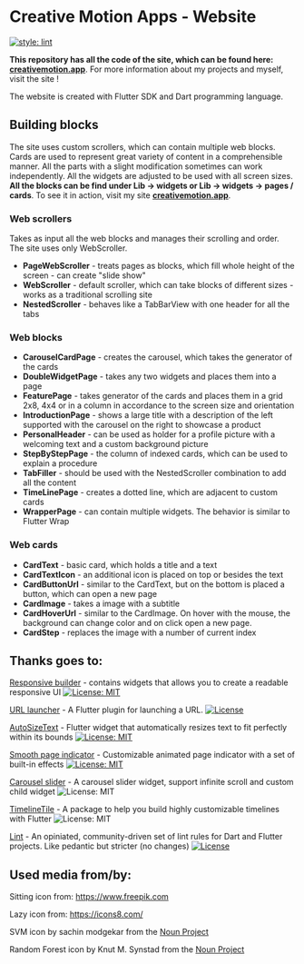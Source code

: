 # Creative Motion Apps - Website
[![style: lint](https://img.shields.io/badge/style-lint-4BC0F5.svg)](https://pub.dev/packages/lint)

**This repository has all the code of the site, which can be found here: [creativemotion.app](https://creativemotion.app/#/)**. For more information about my projects and myself, visit the site !

The website is created with Flutter SDK and Dart programming language. 

## Building blocks

The site uses custom scrollers, which can contain multiple web blocks. Cards are used to represent great variety of content in a comprehensible manner. All the parts with a slight modification sometimes can work independently.  All the widgets are adjusted to be used with all screen sizes. **All the blocks can be find under Lib -> widgets or Lib -> widgets -> pages / cards**. To see it in action, visit my site **[creativemotion.app](https://creativemotion.app/#/)**.

### Web scrollers 

Takes as input all the web blocks and manages their scrolling and order. The site uses only WebScroller. 

- **PageWebScroller** - treats pages as blocks, which fill whole height of the screen - can create "slide show"
- **WebScroller** - default scroller, which can take blocks of different sizes - works as a traditional scrolling site
- **NestedScroller** - behaves like a TabBarView with one header for all the tabs

### Web blocks

- **CarouselCardPage** - creates the carousel, which takes the generator of the cards
- **DoubleWidgetPage** - takes any two widgets and places them into a page
- **FeaturePage** - takes generator of the cards and places them in a grid 2x8, 4x4 or in a column in accordance to the screen size and orientation
- **IntroductionPage** - shows a large title with a description of the left supported with the carousel on the right to showcase a product
- **PersonalHeader** -  can be used as holder for a profile picture with a welcoming text and a custom background picture
- **StepByStepPage** - the column of indexed cards, which can be used to explain a procedure
- **TabFiller** - should be used with the NestedScroller combination to add all the content
- **TimeLinePage** - creates a dotted line, which are adjacent to custom cards
- **WrapperPage** - can contain multiple widgets. The behavior is similar to Flutter Wrap

### Web cards

- **CardText** -  basic card, which holds a title and a text
- **CardTextIcon** - an additional icon is placed on top or besides the text
- **CardButtonUrl** - similar to the CardText, but on the bottom is placed a button, which can open a new page
- **CardImage** - takes a image with a subtitle
- **CardHoverUrl** - similar to the CardImage. On hover with the mouse, the background can change color and on click open a new page.
- **CardStep** - replaces the image with a number of current index

## Thanks goes to:

[Responsive builder](https://pub.dev/packages/responsive_builder) - contains widgets that allows you to create a readable responsive UI [![License: MIT](https://camo.githubusercontent.com/78f47a09877ba9d28da1887a93e5c3bc2efb309c1e910eb21135becd2998238a/68747470733a2f2f696d672e736869656c64732e696f2f62616467652f4c6963656e73652d4d49542d79656c6c6f772e737667)](https://opensource.org/licenses/MIT) 

[URL launcher](https://pub.dev/packages/url_launcher) - A Flutter plugin for launching a URL. [![License](https://img.shields.io/badge/License-BSD%203--Clause-blue.svg)](https://opensource.org/licenses/BSD-3-Clause) 

[AutoSizeText](https://pub.dev/packages/auto_size_text) - Flutter widget that automatically resizes text to fit perfectly within its bounds [![License: MIT](https://camo.githubusercontent.com/78f47a09877ba9d28da1887a93e5c3bc2efb309c1e910eb21135becd2998238a/68747470733a2f2f696d672e736869656c64732e696f2f62616467652f4c6963656e73652d4d49542d79656c6c6f772e737667)](https://opensource.org/licenses/MIT) 

[Smooth page indicator](https://pub.dev/packages/smooth_page_indicator) - Customizable animated page indicator with a set of built-in effects [![License: MIT](https://camo.githubusercontent.com/78f47a09877ba9d28da1887a93e5c3bc2efb309c1e910eb21135becd2998238a/68747470733a2f2f696d672e736869656c64732e696f2f62616467652f4c6963656e73652d4d49542d79656c6c6f772e737667)](https://opensource.org/licenses/MIT) 

[Carousel slider](https://pub.dev/packages/carousel_slider) - A carousel slider widget, support infinite scroll and custom child widget ![License: MIT](https://camo.githubusercontent.com/78f47a09877ba9d28da1887a93e5c3bc2efb309c1e910eb21135becd2998238a/68747470733a2f2f696d672e736869656c64732e696f2f62616467652f4c6963656e73652d4d49542d79656c6c6f772e737667)

[TimelineTile](https://pub.dev/packages/timeline_tile) - A package to help you build highly customizable timelines with Flutter ![License: MIT](https://camo.githubusercontent.com/78f47a09877ba9d28da1887a93e5c3bc2efb309c1e910eb21135becd2998238a/68747470733a2f2f696d672e736869656c64732e696f2f62616467652f4c6963656e73652d4d49542d79656c6c6f772e737667)

[Lint](https://pub.dev/packages/lint) - An opiniated, community-driven set of lint rules for Dart and Flutter projects. Like pedantic but stricter (no changes) [![License](https://camo.githubusercontent.com/2a2157c971b7ae1deb8eb095799440551c33dcf61ea3d965d86b496a5a65df55/68747470733a2f2f696d672e736869656c64732e696f2f62616467652f4c6963656e73652d417061636865253230322e302d626c75652e737667)](https://opensource.org/licenses/Apache-2.0) 

## Used media from/by: 

Sitting icon from: https://www.freepik.com

Lazy icon from: https://icons8.com/

SVM icon by sachin modgekar from the [Noun Project](https://thenounproject.com/)

Random Forest icon by Knut M. Synstad from the [Noun Project](https://thenounproject.com/)
